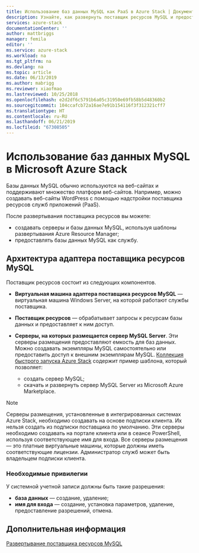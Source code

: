 ```yaml
---
title: Использование баз данных MySQL как PaaS в Azure Stack | Документация Майкрософт
description: Узнайте, как развернуть поставщик ресурсов MySQL и предоставить базы данных MySQL как услугу в Azure Stack.
services: azure-stack
documentationCenter: ''
author: mattbriggs
manager: femila
editor: ''
ms.service: azure-stack
ms.workload: na
ms.tgt_pltfrm: na
ms.devlang: na
ms.topic: article
ms.date: 06/13/2019
ms.author: mabrigg
ms.reviewer: xiaofmao
ms.lastreviewed: 10/25/2018
ms.openlocfilehash: e2d2df6c5791b6a05c31950e69fb58b5d48360b2
ms.sourcegitcommit: 104ccafcb72a16ae7e91b154116f3f312321cff7
ms.translationtype: HT
ms.contentlocale: ru-RU
ms.lasthandoff: 06/21/2019
ms.locfileid: "67308505"
---
```

# <a name="use-mysql-databases-on-microsoft-azure-stack"></a>Использование баз данных MySQL в Microsoft Azure Stack

Базы данных MySQL обычно используются на веб-сайтах и поддерживают множество платформ веб-сайтов. Например, можно создавать веб-сайты WordPress с помощью надстройки поставщика ресурсов служб приложений (PaaS).

После развертывания поставщика ресурсов вы можете:

* создавать серверы и базы данных MySQL, используя шаблоны развертывания Azure Resource Manager;
* предоставлять базы данных MySQL как службу.  

## <a name="mysql-resource-provider-adapter-architecture"></a>Архитектура адаптера поставщика ресурсов MySQL

Поставщик ресурсов состоит из следующих компонентов.

* **Виртуальная машина адаптера поставщика ресурсов MySQL** — виртуальная машина Windows Server, на которой работают службы поставщика.
* **Поставщик ресурсов** — обрабатывает запросы к ресурсам базы данных и предоставляет к ним доступ.
* **Серверы, на которых размещается сервер MySQL Server**. Эти серверы размещения предоставляют емкость для баз данных. Можно создавать экземпляры MySQL самостоятельно или предоставить доступ к внешним экземплярам MySQL. [Коллекция быстрого запуска Azure Stack](https://github.com/Azure/AzureStack-QuickStart-Templates/tree/master/mysql-standalone-server-windows) содержит пример шаблона, который позволяет:

  * создать сервер MySQL;
  * скачать и развернуть сервер MySQL Server из Microsoft Azure Marketplace.

> [!NOTE]
> Серверы размещения, установленные в интегрированных системах Azure Stack, необходимо создавать на основе подписки клиента. Их нельзя создать из подписки поставщика по умолчанию. Эти серверы необходимо создавать на портале клиента или в сеансе PowerShell, используя соответствующее имя для входа. Все серверы размещения — это платные виртуальные машины, которые должны иметь соответствующие лицензии. Администратор служб может быть владельцем подписки клиента.

### <a name="required-privileges"></a>Необходимые привилегии

У системной учетной записи должны быть такие разрешения:

* **база данных** — создание, удаление;
* **имя для входа** — создание, установка параметров, удаление, предоставление разрешений, отмена.  

## <a name="next-steps"></a>Дополнительная информация

[Развертывание поставщика ресурсов MySQL](azure-stack-mysql-resource-provider-deploy.md)

